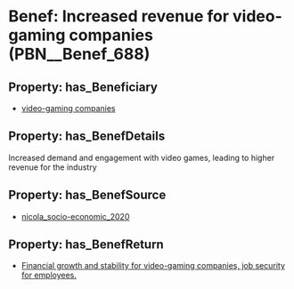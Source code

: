 # Benef: __Increased revenue for video-gaming companies__ (PBN__Benef_688)

## Property: has_Beneficiary

* [video-gaming companies](../Stakeholder/PBN__Stakeholder_287)

## Property: has_BenefDetails

Increased demand and engagement with video games, leading to higher revenue for the industry

## Property: has_BenefSource

* [nicola_socio-economic_2020](../Article/PBN__Article_135)

## Property: has_BenefReturn

* [Financial growth and stability for video-gaming companies, job security for employees.](../BenefReturn/PBN__BenefReturn_736)


